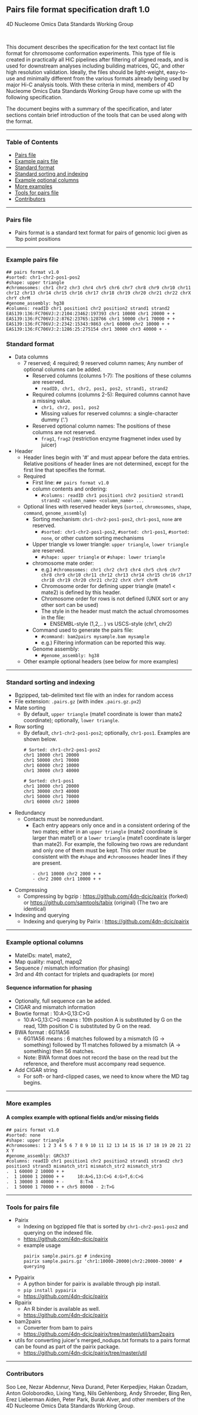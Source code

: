 ## Pairs file format specification draft 1.0
<p> 4D Nucleome Omics Data Standards Working Group </p>

<br>

<p>
This document describes the specification for the text contact list file format for chromosome conformation experiments. This type of file is created in practically all HiC pipelines after filtering of aligned reads, and is used for downstream analyses including building matrices, QC, and other high resolution validation. Ideally, the files should be light-weight, easy-to-use and minimally different from the various formats already being used by major Hi-C analysis tools. With these criteria in mind, members of 4D Nucleome Omics Data Standards Working Group have come up with the following specification. 
</p>

<p>
The document begins with a summary of the specification, and later sections contain brief introduction of the tools that can be used along with the format.
</p>

***

### Table of Contents
* [Pairs file](#pairs-file)
* [Example pairs file](#example-pairs-file)
* [Standard format](#standard-format)
* [Standard sorting and indexing](#standard-sorting-and-indexing)
* [Example optional columns](#example-optional-columns)
* [More examples](#more-examples)
* [Tools for pairs file](#tools-for-pairs-file)
* [Contributors](#contributors)

***

### Pairs file
* Pairs format is a standard text format for pairs of genomic loci given as 1bp point positions

***

### Example pairs file
``` 
## pairs format v1.0
#sorted: chr1-chr2-pos1-pos2
#shape: upper triangle
#chromosomes: chr1 chr2 chr3 chr4 chr5 chr6 chr7 chr8 chr9 chr10 chr11 chr12 chr13 chr14 chr15 chr16 chr17 chr18 chr19 chr20 chr21 chr22 chrX chrY chrM
#genome_assembly: hg38
#columns: readID chr1 position1 chr2 position2 strand1 strand2
EAS139:136:FC706VJ:2:2104:23462:197393 chr1 10000 chr1 20000 + +
EAS139:136:FC706VJ:2:8762:23765:128766 chr1 50000 chr1 70000 + +
EAS139:136:FC706VJ:2:2342:15343:9863 chr1 60000 chr2 10000 + + 
EAS139:136:FC706VJ:2:1286:25:275154 chr1 30000 chr3 40000 + -
```

### Standard format
* Data columns
  * 7 reserved; 4 required; 9 reserved column names; Any number of optional columns can be added.
    * Reserved columns (columns 1-7): The positions of these columns are reserved.
      * `readID, chr1, chr2, pos1, pos2, strand1, strand2`
    * Required columns (columns 2-5): Required columns cannot have a missing value.
      * `chr1, chr2, pos1, pos2`
      * Missing values for reserved columns: a single-character dummy (‘.’)
    * Reserved optional column names: The positions of these columns are not reserved.
      * `frag1`, `frag2` (restriction enzyme fragmenet index used by juicer)
* Header
  * Header lines begin with '#' and must appear before the data entries. Relative positions of header lines are not determined, except for the first line that specifies the format.
  * Required
    * First line: `## pairs format v1.0`
    * column contents and ordering: 
      * `#columns: readID chr1 position1 chr2 position2 strand1 strand2 <column_name> <column_name> ...`
  * Optional lines with reserved header keys (`sorted`, `chromosomes`, `shape`, `command`, `genome_assembly`)
    * Sorting mechanism: `chr1-chr2-pos1-pos2`, `chr1-pos1`, `none` are reserved.
      * `#sorted: chr1-chr2-pos1-pos2`, `#sorted: chr1-pos1`, `#sorted: none`, or other custom sorting mechanisms
    * Upper triangle vs lower triangle: `upper triangle`, `lower triangle` are reserved.
      * `#shape: upper triangle` or `#shape: lower triangle`
    * chromosome mate order: 
      * e.g.) `#chromosomes: chr1 chr2 chr3 chr4 chr5 chr6 chr7 chr8 chr9 chr10 chr11 chr12 chr13 chr14 chr15 chr16 chr17 chr18 chr19 chr20 chr21 chr22 chrX chrY chrM`
      * Chromosome order for defining upper triangle (mate1 < mate2) is defined by this header.
      * Chromosome order for rows is not defined (UNIX sort or any other sort can be used)
      * The style in the header must match the actual chromosomes in the file:
        * ENSEMBL-style (1,2,.. ) vs USCS-style (chr1, chr2)
    * Command used to generate the pairs file: 
      * `#command: bam2pairs mysample.bam mysample`
      * e.g.) Filtering information can be reported this way. 
    * Genome assembly:
      * `#genome_assembly: hg38`
  * Other example optional headers (see below for more examples)

    
***

### Standard sorting and indexing
* Bgzipped, tab-delimited text file with an index for random access
* File extension: `.pairs.gz` (with index `.pairs.gz.px2`)
* Mate sorting
  * By default, `upper triangle` (mate1 coordinate is lower than mate2 coordinate); optionally, `lower triangle`.
* Row sorting
  * By default, `chr1-chr2-pos1-pos2`; optionally, `chr1-pos1`. Examples are shown below.
    ```
    # Sorted: chr1-chr2-pos1-pos2
    chr1 10000 chr1 20000
    chr1 50000 chr1 70000
    chr1 60000 chr2 10000
    chr1 30000 chr3 40000
    ```
    ```
    # Sorted: chr1-pos1
    chr1 10000 chr1 20000
    chr1 30000 chr3 40000
    chr1 50000 chr1 70000
    chr1 60000 chr2 10000
    ```
* Redundancy
  * Contacts must be nonredundant.
    * Each entry appears only once and in a consistent ordering of the two mates; either in an `upper triangle` (mate2 coordinate is larger than mate1) or a `lower triangle` (mate1 coordinate is larger than mate2). For example, the following two rows are redundant and only one of them must be kept. This order must be consistent with the `#shape` and `#chromoosmes` header lines if they are present.
      ```
      - chr1 10000 chr2 2000 + +
      - chr2 2000 chr1 10000 + +
      ```   
* Compressing
  * Compressing by bgzip : https://github.com/4dn-dcic/pairix (forked) or https://github.com/samtools/tabix (original) (The two are identical)
* Indexing and querying
  * Indexing and querying by Pairix : https://github.com/4dn-dcic/pairix

***

### Example optional columns
* MateIDs: mate1, mate2,
* Map quality: mapq1, mapq2
* Sequence / mismatch information (for phasing)
* 3rd and 4th contact for triplets and quadraplets (or more)

#### Sequence information for phasing
* Optionally, full sequence can be added.
* CIGAR and mismatch information
* Bowtie format : 10:A>G,13:C>G
  *  10:A>G,13:C>G means : 10th position A is substituted by G on the read, 13th position C is substituted by G on the read.
* BWA format : 6G11A56
  * 6G11A56 means : 6 matches followed by a mismatch (G -> something) followed by 11 matches followed by a mismatch (A -> something) then 56 matches.
  * Note: BWA format does not record the base on the read but the reference, and therefore must accompany read sequence.
* Add CIGAR string 
  * For soft- or hard-clipped cases, we need to know where the MD tag begins.

***

### More examples 
#### A complex example with optional fields and/or missing fields
``` 
## pairs format v1.0
#sorted: none
#shape: upper triangle
#chromosomes: 1 2 3 4 5 6 7 8 9 10 11 12 13 14 15 16 17 18 19 20 21 22 X Y
#genome_assembly: GRCh37
#columns: readID chr1 position1 chr2 position2 strand1 strand2 chr3 position3 strand3 mismatch_str1 mismatch_str2 mismatch_str3
.  1 60000 2 10000 + +
.  1 10000 1 20000 + +     10:A>G,13:C>G 4:G>T,6:C>G
.  1 30000 3 40000 + -      8:T>A
.  1 50000 1 70000 + + chr5 80000 - 2:T>G
```
 
***

### Tools for pairs file
* Pairix
  * Indexing on bgzipped file that is sorted by `chr1-chr2-pos1-pos2` and querying on the indexed file.
  * https://github.com/4dn-dcic/pairix
  * example usage
    ```
    pairix sample.pairs.gz # indexing
    pairix sample.pairs.gz 'chr1:10000-20000|chr2:20000-30000' # querying
    ```
* Pypairix
  * A python binder for pairix is available through pip install.
  * `pip install pypairix`
  * https://github.com/4dn-dcic/pairix
* Rpairix
  * An R binder is available as well.
  * https://github.com/4dn-dcic/pairix
* bam2pairs
  * Converter from bam to pairs
  * https://github.com/4dn-dcic/pairix/tree/master/util/bam2pairs
* utils for converting juicer's merged_nodups.txt formats to a pairs format can be found as part of the pairix package.
  * https://github.com/4dn-dcic/pairix/tree/master/util

***

### Contributors
Soo Lee, Nezar Abdennur, Neva Durand, Peter Kerpedjiev, Hakan Özadam, Anton Goloborodko, Lixing Yang, Nils Gehlenborg, Andy Shroeder, Bing Ren, Erez Lieberman Aiden, Peter Park, Burak Alver, and other members of the 4D Nucleome Omics Data Standards Working Group.

